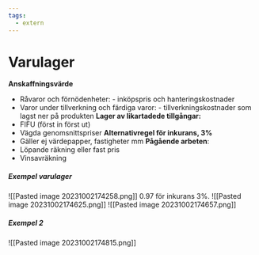 ```yaml
---
tags:
  - extern
---
```

# Varulager

**Anskaffningsvärde**
- Råvaror och förnödenheter:
		- inköpspris och hanteringskostnader
- Varor under tillverkning och färdiga varor:
		- tillverkningskostnader som lagst ner på produkten
**Lager av likartadede tillgångar:**
- FIFU (först in först ut)
- Vägda genomsnittspriser
**Alternativregel för inkurans, 3%**
- Gäller ej värdepapper, fastigheter mm
**Pågående arbeten**:
- Löpande räkning eller fast pris
- Vinsavräkning
##### Exempel varulager
![[Pasted image 20231002174258.png]]
0.97 för inkurans 3%.
![[Pasted image 20231002174625.png]]
![[Pasted image 20231002174657.png]]

##### Exempel 2
![[Pasted image 20231002174815.png]]


